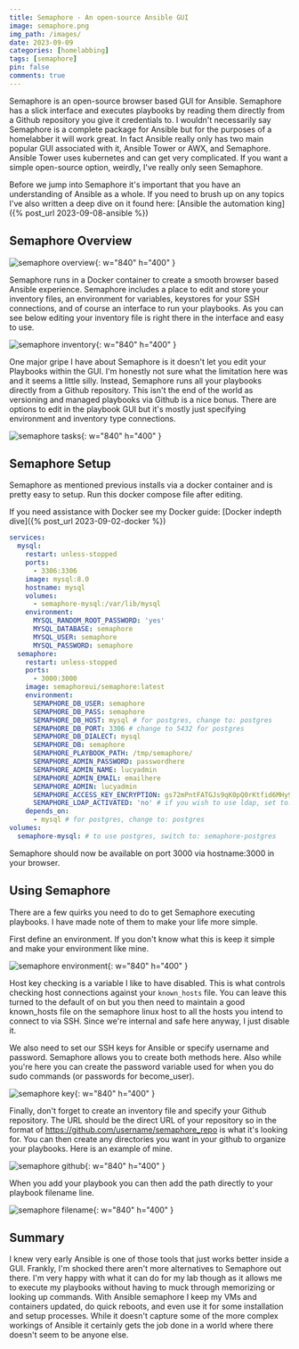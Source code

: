 ```yaml
---
title: Semaphore - An open-source Ansible GUI
image: semaphore.png
img_path: /images/
date: 2023-09-09
categories: [homelabbing]
tags: [semaphore]
pin: false
comments: true
---
```


Semaphore is an open-source browser based GUI for Ansible. Semaphore has a slick interface and executes playbooks by reading them directly from a Github repository you give it credentials to. I wouldn't necessarily say Semaphore is a complete package for Ansible but for the purposes of a homelabber it will work great. In fact Ansible really only has two main popular GUI associated with it, Ansible Tower or AWX, and Semaphore. Ansible Tower uses kubernetes and can get very complicated. If you want a simple open-source option, weirdly, I've really only seen Semaphore.

Before we jump into Semaphore it's important that you have an understanding of Ansible as a whole. If you need to brush up on any topics I've also written a deep dive on it found here: [Ansible the automation king]({% post_url 2023-09-08-ansible %})

## Semaphore Overview

![semaphore overview](semaphore-overview.png){: w="840" h="400" }

Semaphore runs in a Docker container to create a smooth browser based Ansible experience. Semaphore includes a place to edit and store your inventory files, an environment for variables, keystores for your SSH connections, and of course an interface to run your playbooks. As you can see below editing your inventory file is right there in the interface and easy to use.

![semaphore inventory](semaphore-inventory.png){: w="840" h="400" }

One major gripe I have about Semaphore is it doesn't let you edit your Playbooks within the GUI. I'm honestly not sure what the limitation here was and it seems a little silly. Instead, Semaphore runs all your playbooks directly from a Github repository. This isn't the end of the world as versioning and managed playbooks via Github is a nice bonus. There are options to edit in the playbook GUI but it's mostly just specifying environment and inventory type connections.

![semaphore tasks](semaphore-tasks.png){: w="840" h="400" }

## Semaphore Setup

Semaphore as mentioned previous installs via a docker container and is pretty easy to setup. Run this docker compose file after editing.

If you need assistance with Docker see my Docker guide: [Docker indepth dive]({% post_url 2023-09-02-docker %})

```yaml
services:
  mysql:
    restart: unless-stopped
    ports:
      - 3306:3306
    image: mysql:8.0
    hostname: mysql
    volumes:
      - semaphore-mysql:/var/lib/mysql
    environment:
      MYSQL_RANDOM_ROOT_PASSWORD: 'yes'
      MYSQL_DATABASE: semaphore
      MYSQL_USER: semaphore
      MYSQL_PASSWORD: semaphore
  semaphore:
    restart: unless-stopped
    ports:
      - 3000:3000
    image: semaphoreui/semaphore:latest
    environment:
      SEMAPHORE_DB_USER: semaphore
      SEMAPHORE_DB_PASS: semaphore
      SEMAPHORE_DB_HOST: mysql # for postgres, change to: postgres
      SEMAPHORE_DB_PORT: 3306 # change to 5432 for postgres
      SEMAPHORE_DB_DIALECT: mysql
      SEMAPHORE_DB: semaphore
      SEMAPHORE_PLAYBOOK_PATH: /tmp/semaphore/
      SEMAPHORE_ADMIN_PASSWORD: passwordhere
      SEMAPHORE_ADMIN_NAME: lucyadmin
      SEMAPHORE_ADMIN_EMAIL: emailhere
      SEMAPHORE_ADMIN: lucyadmin
      SEMAPHORE_ACCESS_KEY_ENCRYPTION: gs72mPntFATGJs9qK0pQ0rKtfid6MHy9bH9gWKhTU= # long string which authenticates clients
      SEMAPHORE_LDAP_ACTIVATED: 'no' # if you wish to use ldap, set to: 'yes' 
    depends_on:
      - mysql # for postgres, change to: postgres
volumes:
  semaphore-mysql: # to use postgres, switch to: semaphore-postgres
```

Semaphore should now be available on port 3000 via hostname:3000 in your browser.

## Using Semaphore

There are a few quirks you need to do to get Semaphore executing playbooks. I have made note of them to make your life more simple.

First define an environment. If you don't know what this is keep it simple and make your environment like mine.

![semaphore environment](semaphore-environment.png){: w="840" h="400" }

Host key checking is a variable I like to have disabled. This is what controls checking host connections against your `known_hosts` file. You can leave this turned to the default of on but you then need to maintain a good known_hosts file on the semaphore linux host to all the hosts you intend to connect to via SSH. Since we're internal and safe here anyway, I just disable it.

We also need to set our SSH keys for Ansible or specify username and password. Semaphore allows you to create both methods here. Also while you're here you can create the password variable used for when you do sudo commands (or passwords for become_user).

![semaphore key](semaphore-key.png){: w="840" h="400" }

Finally, don't forget to create an inventory file and specify your Github repository. The URL should be the direct URL of your repository so in the format of https://github.com/username/semaphore_repo is what it's looking for. You can then create any directories you want in your github to organize your playbooks. Here is an example of mine.

![semaphore github](semaphore-reporting.png){: w="840" h="400" }

When you add your playbook you can then add the path directly to your playbook filename line.

![semaphore filename](semaphore-filename.png){: w="840" h="400" }

## Summary

I knew very early Ansible is one of those tools that just works better inside a GUI. Frankly, I'm shocked there aren't more alternatives to Semaphore out there. I'm very happy with what it can do for my lab though as it allows me to execute my playbooks without having to muck through memorizing or looking up commands. With Ansible semaphore I keep my VMs and containers updated, do quick reboots, and even use it for some installation and setup processes. While it doesn't capture some of the more complex workings of Ansible it certainly gets the job done in a world where there doesn't seem to be anyone else.

















